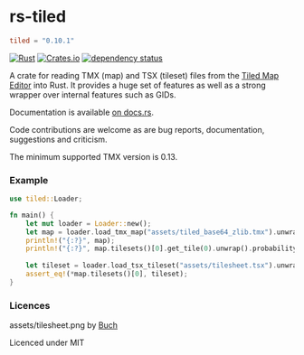# rs-tiled
```toml
tiled = "0.10.1"
```

[![Rust](https://github.com/mapeditor/rs-tiled/actions/workflows/rust.yml/badge.svg)](https://github.com/mapeditor/rs-tiled/actions/workflows/rust.yml)
[![Crates.io](https://img.shields.io/crates/v/tiled.svg)](https://crates.io/crates/tiled)
[![dependency status](https://deps.rs/crate/tiled/0.10.1/status.svg)](https://deps.rs/crate/tiled/0.10.1)

A crate for reading TMX (map) and TSX (tileset) files from the [Tiled Map Editor](http://www.mapeditor.org/) into Rust.
It provides a huge set of features as well as a strong wrapper over internal features such as GIDs.

Documentation is available [on docs.rs](https://docs.rs/tiled/).

Code contributions are welcome as are bug reports, documentation, suggestions and criticism.

The minimum supported TMX version is 0.13.

### Example

```rust
use tiled::Loader;

fn main() {
    let mut loader = Loader::new();
    let map = loader.load_tmx_map("assets/tiled_base64_zlib.tmx").unwrap();
    println!("{:?}", map);
    println!("{:?}", map.tilesets()[0].get_tile(0).unwrap().probability);
    
    let tileset = loader.load_tsx_tileset("assets/tilesheet.tsx").unwrap();
    assert_eq!(*map.tilesets()[0], tileset);
}

```

### Licences

assets/tilesheet.png by [Buch](https://opengameart.org/content/sci-fi-interior-tiles)

Licenced under MIT
